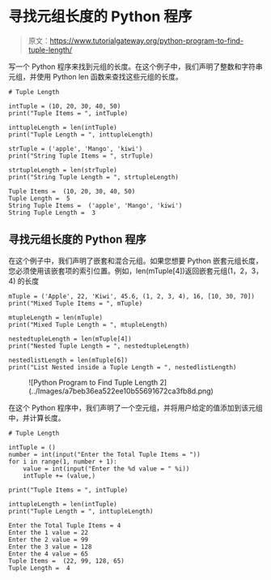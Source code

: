 # 寻找元组长度的 Python 程序

> 原文：<https://www.tutorialgateway.org/python-program-to-find-tuple-length/>

写一个 Python 程序来找到元组的长度。在这个例子中，我们声明了整数和字符串元组，并使用 Python len 函数来查找这些元组的长度。

```
# Tuple Length

intTuple = (10, 20, 30, 40, 50)
print("Tuple Items = ", intTuple)

inttupleLength = len(intTuple)
print("Tuple Length = ", inttupleLength)

strTuple = ('apple', 'Mango', 'kiwi')
print("String Tuple Items = ", strTuple)

strtupleLength = len(strTuple)
print("String Tuple Length = ", strtupleLength)
```

```
Tuple Items =  (10, 20, 30, 40, 50)
Tuple Length =  5
String Tuple Items =  ('apple', 'Mango', 'kiwi')
String Tuple Length =  3
```

## 寻找元组长度的 Python 程序

在这个例子中，我们声明了嵌套和混合元组。如果您想要 Python 嵌套元组长度，您必须使用该嵌套项的索引位置。例如，len(mTuple[4])返回嵌套元组(1，2，3，4) 的长度

```
mTuple = ('Apple', 22, 'Kiwi', 45.6, (1, 2, 3, 4), 16, [10, 30, 70])
print("Mixed Tuple Items = ", mTuple)

mtupleLength = len(mTuple)
print("Mixed Tuple Length = ", mtupleLength)

nestedtupleLength = len(mTuple[4])
print("Nested Tuple Length = ", nestedtupleLength)

nestedlistLength = len(mTuple[6])
print("List Nested inside a Tuple Length = ", nestedlistLength)
```

<figure class="wp-block-image size-large">![Python Program to Find Tuple Length 2](../Images/a7beb36ea522ee10b55691672ca3fb8d.png)</figure>

在这个 Python 程序中，我们声明了一个空元组，并将用户给定的值添加到该元组中，并计算长度。

```
# Tuple Length

intTuple = ()
number = int(input("Enter the Total Tuple Items = "))
for i in range(1, number + 1):
    value = int(input("Enter the %d value = " %i))
    intTuple += (value,)

print("Tuple Items = ", intTuple)

inttupleLength = len(intTuple)
print("Tuple Length = ", inttupleLength)
```

```
Enter the Total Tuple Items = 4
Enter the 1 value = 22
Enter the 2 value = 99
Enter the 3 value = 128
Enter the 4 value = 65
Tuple Items =  (22, 99, 128, 65)
Tuple Length =  4
```